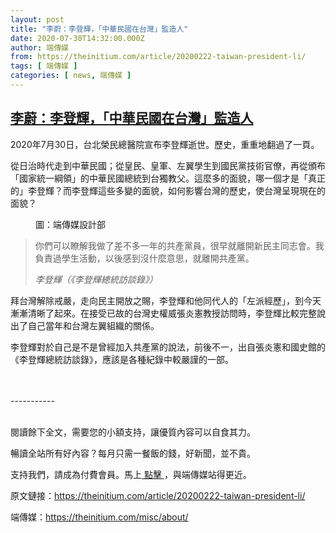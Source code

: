 ```yaml
---
layout: post
title: "李蔚：李登輝，「中華民國在台灣」監造人"
date: 2020-07-30T14:32:00.000Z
author: 端傳媒
from: https://theinitium.com/article/20200222-taiwan-president-li/
tags: [ 端傳媒 ]
categories: [ news, 端傳媒 ]
---
```

<!--1596119520000-->
[李蔚：李登輝，「中華民國在台灣」監造人](https://theinitium.com/article/20200222-taiwan-president-li/)
------

<div>
<section>  <article><p>2020年7月30日，台北榮民總醫院宣布李登輝逝世。歷史，重重地翻過了一頁。</p><p>從日治時代走到中華民國；從皇民、皇軍、左翼學生到國民黨技術官僚，再從頒布「國家統一綱領」的中華民國總統到台獨教父。這麼多的面貌，哪一個才是「真正的」李登輝？而李登輝這些多變的面貌，如何影響台灣的歷史，使台灣呈現現在的面貌？</p><figure class="image" itemscope="" itemtype="https://schema.org/ImageObject"><a class="image"><img src="https://d32kak7w9u5ewj.cloudfront.net/media/image/2020/07/9e93d91b575848c2b79a52ae63c20557.png?imageView2/1/w/1080/h/1349/format/jpg" alt="" itemprop="contentUrl"/></a>            <figcaption itemprop="caption"><span class="credit">圖：端傳媒設計部</span></figcaption></figure><blockquote class="chinese"><p>你們可以瞭解我做了差不多一年的共產黨員，很早就離開新民主同志會。我負責過學生活動，以後感到沒什麼意思，就離開共產黨。</p><footer class="source"><p><cite>李登輝（《李登輝總統訪談錄》）</cite></p><p><cite/></p></footer></blockquote><p>拜台灣解除戒嚴，走向民主開放之賜，李登輝和他同代人的「左派經歷」，到今天漸漸清晰了起來。在接受已故的台灣史權威張炎憲教授訪問時，李登輝比較完整說出了自己當年和台灣左翼組織的關係。</p><p>李登輝對於自己是不是曾經加入共產黨的說法，前後不一，出自張炎憲和國史館的《李登輝總統訪談錄》，應該是各種紀錄中較嚴謹的一部。</p>                                                                <br><br>-----------<br><br><p>閱讀餘下全文，需要您的小額支持，讓優質內容可以自食其力。</p><p>暢讀全站所有好內容？每月只需一餐飯的錢，好新聞，並不貴。</p><p>支持我們，請成為付費會員。馬上<a href="https://theinitium.com/subscription/offers/"> 點擊 </a>，與端傳媒站得更近。</p></article>  <footer>          <p>        <span>原文鏈接：</span><a href="https://theinitium.com/article/20200222-taiwan-president-li/">https://theinitium.com/article/20200222-taiwan-president-li/</a>      </p>      <p>        <span>端傳媒：</span><a href="https://theinitium.com/misc/about/">https://theinitium.com/misc/about/</a>      </p>      </footer></section>
</div>
